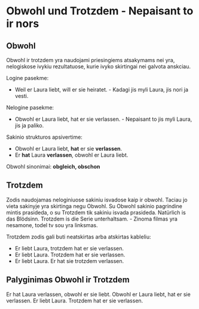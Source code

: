 # Obwohl und Trotzdem - Nepaisant to ir nors

## Obwohl
Obwohl ir trotzdem yra naudojami priesingiems atsakymams nei yra, nelogiskose ivykiu rezultatuose, kurie ivyko skirtingai nei galvota anskciau.

Logine pasekme:
- Weil er Laura liebt, will er sie heiratet. - Kadagi jis myli Laura, jis nori ja vesti.

Nelogine pasekme:
- Obwohl er Laura liebt, hat er sie verlassen. - Nepaisant to jis myli Laura, jis ja paliko.

Sakinio strukturos apsivertime:
- Obwohl er Laura liebt, **hat** er sie **verlassen**.
- Er **hat** Laura **verlassen**, obwohl er Laura liebt.

Obwohl sinonimai: **obgleich, obschon**

## Trotzdem

Zodis naudojamas neloginiuose sakiniu isvadose kaip ir obwohl. Taciau jo vieta sakinyje yra skirtinga negu Obwohl.
Su Obwohl sakinio pagrindine mintis prasideda, o su Trotzdem tik sakiniu isvada prasideda.
Natürlich is das Blödsinn. Trotzdem is die Serie unterhaltsam. - Zinoma filmas yra nesamone, todel tv sou yra linksmas.

Trotzdem zodis gali buti neatskirtas arba atskirtas kableliu:
- Er liebt Laura, trotzdem hat er sie verlassen.
- Er liebt Laura. Trotzdem hat er sie verlassen.
- Er liebt Laura. Er hat sie trotzdem verlassen.

## Palyginimas Obwohl ir Trotzdem

Er hat Laura verlassen, obwohl er sie liebt.
Obwohl er Laura liebt, hat er sie verlassen.
Er liebt Laura. Trotzdem hat er sie verlassen.
